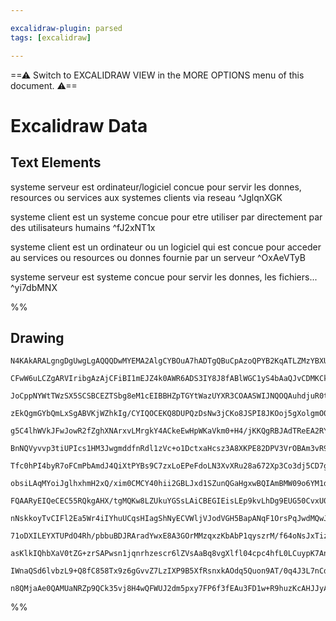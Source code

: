 ```yaml
---

excalidraw-plugin: parsed
tags: [excalidraw]

---
```

==⚠  Switch to EXCALIDRAW VIEW in the MORE OPTIONS menu of this document. ⚠==


# Excalidraw Data
## Text Elements
systeme serveur est ordinateur/logiciel concue pour 
servir les donnes, resources ou services aux systemes clients via reseau ^JglqnXGK

systeme client est un systeme concue pour etre utiliser par directement par des utilisateurs humains ^fJ2xNT1x

systeme client est un ordinateur ou un logiciel qui est concue pour 
acceder au services ou resources ou donnes fournie par un serveur ^OxAeVTyB

systeme serveur est systeme concue pour servir les donnes, les fichiers... ^yi7dbMNX

%%
## Drawing
```compressed-json
N4KAkARALgngDgUwgLgAQQQDwMYEMA2AlgCYBOuA7hADTgQBuCpAzoQPYB2KqATLZMzYBXUtiRoIACyhQ4zZAHoFAc0JRJQgEYA6bGwC2CgF7N6hbEcK4OCtptbErHALRY8RMpWdx8Q1TdIEfARcZgRmBShcZQUebTiANho6IIR9BA4oZm4AbXAwUDAi6HhxdCgsKGSiyEYWdi40AEYABib+YrrWTgA5TjFuJoAOAFYEhIAWFpaRgHYOyEIOYixu

CFwW6uLCZgARVIribgAzAjCFiBI1mEJZ4k0AWR6ADS3IY8J8fABlWGC1yS4bAaQJvCDMKCkNgAawQAHUSOpBhcIVDYb8YP8JIIPGCoX5JBxwtlmhc2HAgWoYINphdrMosagWhdMNxnE0AMwJbQciachIATgSPCGApawpGF2paHZsw52iFs2FLSGEyFLQFHKGKMhMIQAGE2Pg2KQ1gBiJoIS2WsGaIHQ5T45aG42miSQ6zMCmBTJgiiIyTcWY8eWz

JoCppNYWtTWzSX5SCSBCEZTSbg8eM1cEIBBHZpTGYtWazUYXR3COAASWIJNQOQAuhdjuR0tXuBwhF8Lk7iETmLWO12ExBNMJlgBRYLpTK1hsXIRwYi4Q6DYMxiY8ENTPjDogcaHtzv4C7G7CwvOoU74c7D46cKDfQhGMo8Zm3+8AMVw+k+0tQ7WHCpMCqbEYAhNIEFQMJSEYERUHCKAoLAip0lQPQOGwIRILgYRSCgpgzDw4JmFQYhOD7ahUGIy9

zEkQgmGYbQmLxSgABVKjWZhkIg/CYIQOCEKQ8DUPQzDsNw3jCKo8JSPI8JKOoj5gXolgmO0MEgKgABBIhlEadBgmOKoLjqKBzAIHSU306ByTBdCoiWJg2zQQdj2HE0UyWAh2OAzjuNQ6DYLwwSuOEyDRKw1AcLgwLCCImSyI4CjpJIpS6IYtSwVwIQoDYAAlcInzKSEsJPRyAAlk1TED/3iEZ8gAXw6QpilgRA1k0sEugaQYeAArNut6foyljdcE

g5C4lhWVkJFwJowR2fZghXNArxvLMrgkY4ACkeEwHpWKaVkm0+H4/jKKQgRBJAdTReEA2RYdUT1DFGXBI0rm7YRUz7Wt+uKclKVgGk3yzelGVB4oZtQWUBW0SYBRGLlORFJoMylNluU5DkOWmEs0czYpnthF0TXNa0rRu4c7TPcshGdI0yfdcgOC9XAfWM4d/WIJFmmmEZtFGIZhYSMMhjjC4kxTNM0HRp6cwvVohhmIYeASNoy3xKsa1yRtbxbB

BnNQVyvvp3tiUPIcs1HM3JwgmddfnRdl1zVc+o1DctxaHcsz3A8XKPE82DPV3VrOBAm3vR9n3TSH3k/b9f0erNOtAsK0KIDJEME+mhJQ8L+ki6LgshSCcs+HYmCi9nSLihBsHzzJq7wlYSPLohmBdkQSI0fRcCWbJuzYji0/zjP6KbnOODzniIvEgTS9QdvK7w71a8CBv7cQtfW6XsyO67lhUF7/vWY0ypLL0tZDM5gamDM9xL+s3K4Ds+9T6ci8

Tfc0hPI4byR7oFCmPbAmdJ4QiXtPYBs9C7zxLoEPeFdoLN3XvXRu28a672Xp3Co3dj5CD7gPLKOV8qFRjmgEqEddwVSqjLWqGZGrNUAqUDqHETIMR6rLBI2phyDQ4H0DCZQEhNCRjwWY0x/qLGWKsWaPAFp7AOKHS84dJoXggAAeUwFpBAAA1ViMAABCYIPhfFehdQEwIRBUyzMTe6PNAykierqdE51OIfSOKbH6FtHFZkBtgKkIM6QcAZGUOOEB

obsiLAqMYoiJglhxhmH2xQ/xim0CMCY40hii2GBLJxd1SZunQGaHgxwBQIAmBMW09o6YM1dB1FmbMOZ+gemgUWLR4izAFDwIU4tCaJloTVEYYSwhKPESqNGG4+kQDptrWcesszNm/IbL+gdhw9l+pbNy1sxzEDttOLIjthwLiXCtf8a4Pabl5N7Mq+5NlBxDheNaVCFlRyKrHSOmQvw/nwH+SR0BAHgn8uFMB2cIG5xNI4f+uC8LCEgVRNgqh/FB

FQAARyEIQeCEC55RQkgAHX/tgMQKw8LZUkuYGSsLAiCBEGIEisLEp9kvLhDg9EUG50CvxU0Q8KA+RqoC9OoCJ6gsQuC0gkLD6oFhbnY0iL6L4FReizFiFsXF1QPioERKq6ktirSyVQhUBUtwrq+lclUrMtZWvdlBFOXn2Ak/a+CAjJdXvuZfA9r3S2QuPZD+pAjbf18b/fwADfKj1niCpVcKIVeWhXquFMrzByoVRiwSKq8UEs1SS/VOqKX6sNTS

nNskkoyTvCIFl2Ea5Wr4iIYhuUCqsHIagShNyECVWljVJodVGH5BapANqF1OrsPqJwdMQwJq8I4UNQR3B1YJIFPEya0jobrA5PIpaCBTlPNUWsbaDIUUcGeAAcQANLGNOmYgEV0rFglsQiexycibOIQOe7E7i8TfUJN4/8ZIKT+OBnzMJ4NQksjZKO7QEwhjDEjCMLcHJclZj/JEuGc7FTQa6T0uDD78mM0KRAYppTymVIuDTB0PYCn1M9N6LOzS

71oDXILEYXTUPdO4Rh/pbbuBDJRAradYwxE8A3GOrMMzqxzKbAbP1qyszrM/f64oNsJxTizqJo5ztTlNHOQKT2VykmQD9nc3cwdzwnBUe+TI0cXxhLvJ8xOPz729oBdAgK1qBIQKjVCzlCh41IvlamuC+LYrxRIgy+SBrwhGoLdmki2VMAz3SCRQVSnUBmFwKFsI2UWI8oc0CySnKI1ucPp5hFCbkW+bwv5gicUUqFuSnm0QEWKu6ui7FmSCWZxJ

asKlkIQhbXaV0tZG+zrSAPwsn1jqnrhzescr6lZVsAaBq8vgXlfl04cpc4hfL0LCuypK7AnFfnWYVcC9VkLtXjVZoazJJrjmWsgpIslzr6W6QkLrW8ihpBSrUKJK26qgxO1FAauAeZ6w4BwF+C7bgLVoBJnSGsJcpADwdAYPRCgBjqmkew+aY4WPsdbAgJhUgHNKwoV+FhupEg8NlIqbj/HhOUKo9pujsn5QGmUd9IjmnWcidpA/Ge1xEgLHXWpy

IWnaQSd6lvbzL9+Q8fC858Tx9z6gGvvZ7LzIXP9B5XfRsnxkAOdq5Quon9AT/0q4J3L7nCdvm/NNyL/QH5XkNtfDb83+heXuoMo62+uvVdQHV2DobWkCdsAoEmXAM2tne7N/rtI45liB6hCHkIaj2YJ9x8wbAUIvivFlmjHkcSmgTA5CMdJLHwOI/T5n/AABNbgHIxF59VCMEWIYWhxMR0YNgBgIe8IIFhX7DD/vO+jxrnZ2v0A9lx46Eg5n9PFC

n8QMjaAe0QAMUaNRZp9QCk35vj8H4wQFWUJ2dm5pxy7FP6f3fEAu3FD1w+R9huzKcAHJJyAcBAhmGEMwA9v9iAz4DrNiARZdIAqaRX+YJbvLMDIXATQYIC8JtCbIgV+N7D7LMf+GHZA55AGHKPcYqd7BAa/SAOwAAKzQWYG+H/jgAeDYBWFj2gNgOM2vHwLACajoBMXCAhwBwaiAA===
```
%%